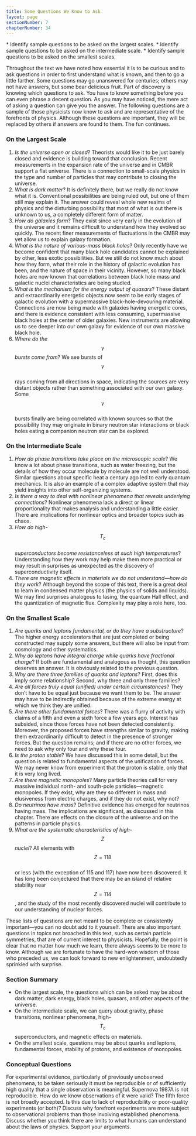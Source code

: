 ```yaml
---
title: Some Questions We Know to Ask
layout: page
sectionNumber: 7
chapterNumber: 34
---
```


<div class="abstract" markdown="1">
* Identify sample questions to be asked on the largest scales.
* Identify sample questions to be asked on the intermediate scale.
* Identify sample questions to be asked on the smallest scales.
</div>

Throughout the text we have noted how essential it is to be curious and to ask
questions in order to first understand what is known, and then to go a little
farther. Some questions may go unanswered for centuries; others may not have
answers, but some bear delicious fruit. Part of discovery is knowing which
questions to ask. You have to know something before you can even phrase a decent
question. As you may have noticed, the mere act of asking a question can give
you the answer. The following questions are a sample of those physicists now
know to ask and are representative of the forefronts of physics. Although these
questions are important, they will be replaced by others if answers are found to
them. The fun continues.

### On the Largest Scale

1. *Is the universe open or closed*? Theorists would like it to be just barely
   closed and evidence is building toward that conclusion. Recent measurements
   in the expansion rate of the universe and in CMBR support a flat universe.
   There is a connection to small-scale physics in the type and number of
   particles that may contribute to closing the universe.
2. *What is dark matter*? It is definitely there, but we really do not know what
   it is. Conventional possibilities are being ruled out, but one of them still
   may explain it. The answer could reveal whole new realms of physics and the
   disturbing possibility that most of what is out there is unknown to us, a
   completely different form of matter.
3. *How do galaxies form*? They exist since very early in the evolution of the
   universe and it remains difficult to understand how they evolved so quickly.
   The recent finer measurements of fluctuations in the CMBR may yet allow us to
   explain galaxy formation.
4. *What is the nature of various-mass black holes*? Only recently have we
   become confident that many black hole candidates cannot be explained by
   other, less exotic possibilities. But we still do not know much about how
   they form, what their role in the history of galactic evolution has been, and
   the nature of space in their vicinity. However, so many black holes are now
   known that correlations between black hole mass and galactic nuclei
   characteristics are being studied.
5. *What is the mechanism for the energy output of quasars*? These distant and
   extraordinarily energetic objects now seem to be early stages of galactic
   evolution with a supermassive black-hole-devouring material. Connections are
   now being made with galaxies having energetic cores, and there is evidence
   consistent with less consuming, supermassive black holes at the center of
   older galaxies. New instruments are allowing us to see deeper into our own
   galaxy for evidence of our own massive black hole.
6. *Where do the $$\gamma $$ bursts come from*? We see bursts of $$\gamma $$     
   rays coming from all directions in space, indicating the sources are very
   distant objects rather than something associated with our own galaxy. Some
   $$\gamma $$     
   bursts finally are being correlated with known sources so that the
   possibility they may originate in binary neutron star interactions or black
   holes eating a companion neutron star can be explored.

### On the Intermediate Scale

1. *How do phase transitions take place on the microscopic scale*? We know a lot
   about phase transitions, such as water freezing, but the details of how they
   occur molecule by molecule are not well understood. Similar questions about
   specific heat a century ago led to early quantum mechanics. It is also an
   example of a complex adaptive system that may yield insights into other
   self-organizing systems.
2. *Is there a way to deal with nonlinear phenomena that reveals underlying
   connections*? Nonlinear phenomena lack a direct or linear proportionality
   that makes analysis and understanding a little easier. There are implications
   for nonlinear optics and broader topics such as chaos.
3. *How do high- $${T}_{\text{c}} $$     
   superconductors become resistanceless at such high temperatures*?
   Understanding how they work may help make them more practical or may result
   in surprises as unexpected as the discovery of superconductivity itself.
4. *There are magnetic effects in materials we do not understand—how do they
   work*? Although beyond the scope of this text, there is a great deal to learn
   in condensed matter physics (the physics of solids and liquids). We may find
   surprises analogous to lasing, the quantum Hall effect, and the quantization
   of magnetic flux. Complexity may play a role here, too.

### On the Smallest Scale

1. *Are quarks and leptons fundamental, or do they have a substructure*? The
   higher energy accelerators that are just completed or being constructed may
   supply some answers, but there will also be input from cosmology and other
   systematics.
2. *Why do leptons have integral charge while quarks have fractional charge*? If
   both are fundamental and analogous as thought, this question deserves an
   answer. It is obviously related to the previous question.
3. *Why are there three families of quarks and leptons*? First, does this imply
   some relationship? Second, why three and only three families?
4. *Are all forces truly equal (unified) under certain circumstances*? They
   don’t have to be equal just because we want them to be. The answer may have
   to be indirectly obtained because of the extreme energy at which we think
   they are unified.
5. *Are there other fundamental forces*? There was a flurry of activity with
   claims of a fifth and even a sixth force a few years ago. Interest has
   subsided, since those forces have not been detected consistently. Moreover,
   the proposed forces have strengths similar to gravity, making them
   extraordinarily difficult to detect in the presence of stronger forces. But
   the question remains; and if there are no other forces, we need to ask why
   only four and why these four.
6. *Is the proton stable*? We have discussed this in some detail, but the
   question is related to fundamental aspects of the unification of forces. We
   may never know from experiment that the proton is stable, only that it is
   very long lived.
7. *Are there magnetic monopoles*? Many particle theories call for very massive
   individual north- and south-pole particles—magnetic monopoles. If they exist,
   why are they so different in mass and elusiveness from electric charges, and
   if they do not exist, why not?
8. *Do neutrinos have mass*? Definitive evidence has emerged for neutrinos
   having mass. The implications are significant, as discussed in this chapter.
   There are effects on the closure of the universe and on the patterns in
   particle physics.
9. *What are the systematic characteristics of high- $$Z $$ nuclei*? All elements with $$Z=118 $$     
   or less (with the exception of 115 and 117) have now been discovered. It has
   long been conjectured that there may be an island of relative stability near
   $$Z=114 $$ , and the study of the most recently discovered nuclei will
   contribute to our understanding of nuclear forces.

These lists of questions are not meant to be complete or consistently
important—you can no doubt add to it yourself. There are also important
questions in topics not broached in this text, such as certain particle
symmetries, that are of current interest to physicists. Hopefully, the point is
clear that no matter how much we learn, there always seems to be more to know.
Although we are fortunate to have the hard-won wisdom of those who preceded us,
we can look forward to new enlightenment, undoubtedly sprinkled with surprise.

### Section Summary

* On the largest scale, the questions which can be asked may be about dark
  matter, dark energy, black holes, quasars, and other aspects of the universe.
* On the intermediate scale, we can query about gravity, phase transitions,
  nonlinear phenomena, high- $${T}_{c} $$ superconductors, and magnetic effects
  on materials.
* On the smallest scale, questions may be about quarks and leptons, fundamental
  forces, stability of protons, and existence of monopoles.

### Conceptual Questions

<div class="exercise" data-element-type="conceptual-questions">
<div class="problem" markdown="1">
For experimental evidence, particularly of previously unobserved phenomena, to be taken seriously it must be reproducible or of sufficiently high quality that a single observation is meaningful. Supernova 1987A is not reproducible. How do we know observations of it were valid? The fifth force is not broadly accepted. Is this due to lack of reproducibility or poor-quality experiments (or both)? Discuss why forefront experiments are more subject to observational problems than those involving established phenomena.

</div>
</div>

<div class="exercise" data-element-type="conceptual-questions">
<div class="problem" markdown="1">
Discuss whether you think there are limits to what humans can understand about the laws of physics. Support your arguments.

</div>
</div>
